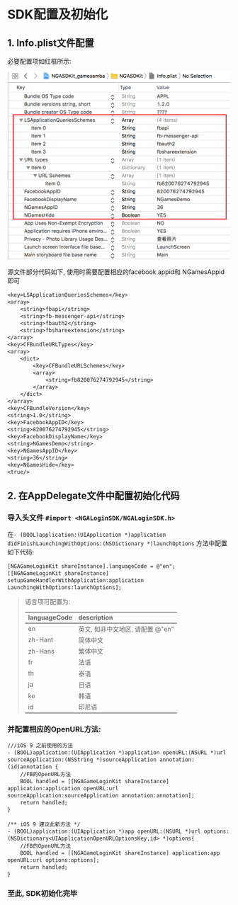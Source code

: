 # SDK配置及初始化

## 1. Info.plist文件配置

必要配置项如红框所示:

![](../../.gitbook/assets/snipaste_2018-05-03_12-02-03.png)

源文件部分代码如下, 使用时需要配置相应的facebook appid和 NGamesAppid即可

```markup
<key>LSApplicationQueriesSchemes</key>
<array>
    <string>fbapi</string>
    <string>fb-messenger-api</string>
    <string>fbauth2</string>
    <string>fbshareextension</string>
</array>
<key>CFBundleURLTypes</key>
<array>
    <dict>
        <key>CFBundleURLSchemes</key>
        <array>
            <string>fb820076274792945</string>
        </array>
    </dict>
</array>
<key>CFBundleVersion</key>
<string>1.0</string>
<key>FacebookAppID</key>
<string>820076274792945</string>
<key>FacebookDisplayName</key>
<string>NGamesDemo</string>
<key>NGamesAppID</key>
<string>36</string>
<key>NGamesHide</key>
<true/>
```

## 2. 在AppDelegate文件中配置初始化代码

### 导入头文件 `#import <NGALoginSDK/NGALoginSDK.h>`

在`- (BOOL)application:(UIApplication *)application didFinishLaunchingWithOptions:(NSDictionary *)launchOptions` 方法中配置如下代码:

```text
[NGAGameLoginKit shareInstance].languageCode = @"en";
[[NGAGameLoginKit shareInstance] setupGameHandlerWithApplication:application LaunchingWithOptions:launchOptions];
```

> 语言项可配置为:
>
> | languageCode | description |
> | :--- | :--- |
> | en | 英文, 如非中文地区, 请配置 @"en" |
> | zh-Hant | 简体中文 |
> | zh-Hans | 繁体中文 |
> | fr | 法语 |
> | th | 泰语 |
> | ja | 日语 |
> | ko | 韩语 |
> | id | 印尼语 |

### 并配置相应的OpenURL方法:

```text
///iOS 9 之前使用的方法
- (BOOL)application:(UIApplication *)application openURL:(NSURL *)url sourceApplication:(NSString *)sourceApplication annotation:(id)annotation {
    //FB的OpenURL方法
    BOOL handled = [[NGAGameLoginKit shareInstance] application:application openURL:url sourceApplication:sourceApplication annotation:annotation];
    return handled;
}

/** iOS 9 建议此新方法 */
- (BOOL)application:(UIApplication *)app openURL:(NSURL *)url options:(NSDictionary<UIApplicationOpenURLOptionsKey,id> *)options{
    //FB的OpenURL方法
    BOOL handled = [[NGAGameLoginKit shareInstance] application:app openURL:url options:options];
    return handled;
}
```

### 至此, SDK初始化完毕

